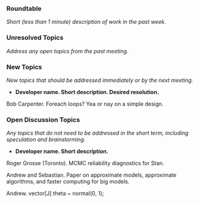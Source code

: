 ### Roundtable
_Short (less than 1 minute) description of work in the past week._


### Unresolved Topics
_Address any open topics from the past meeting._

### New Topics
_New topics that should be addressed immediately or by the next
meeting._

* __Developer name.  Short description.  Desired resolution.__

Bob Carpenter.  Foreach loops?  Yea or nay on a simple design.

### Open Discussion Topics
_Any topics that do not need to be addressed in the short term,
including speculation and brainstorming._

* __Developer name.  Short description.__

Roger Grosse (Toronto). MCMC reliability diagnostics for Stan.

Andrew and Sebastian.  Paper on approximate models, approximate algorithms, and faster computing for big models.

Andrew.  vector[J] theta ~ normal(0, 1);